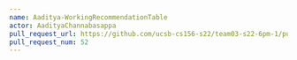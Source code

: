 ```yaml
---
name: Aaditya-WorkingRecommendationTable
actor: AadityaChannabasappa
pull_request_url: https://github.com/ucsb-cs156-s22/team03-s22-6pm-1/pull/52
pull_request_num: 52
---
```


